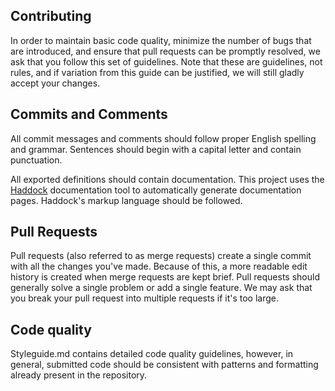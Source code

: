 Contributing
---

In order to maintain basic code quality, minimize the number of bugs that are introduced,
and ensure that pull requests can be promptly resolved, we ask that you follow this set
of guidelines. Note that these are guidelines, not rules, and if variation from this guide
can be justified, we will still gladly accept your changes.

Commits and Comments
---

All commit messages and comments should follow proper English spelling and grammar. Sentences
should begin with a capital letter and contain punctuation.

All exported definitions should contain documentation. This project uses the
[Haddock](https://www.haskell.org/haddock/) documentation tool to automatically generate
documentation pages. Haddock's markup language should be followed.

Pull Requests
---

Pull requests (also referred to as merge requests) create a single commit with all the
changes you've made. Because of this, a more readable edit history is created when merge
requests are kept brief. Pull requests should generally solve a single problem or add a
single feature. We may ask that you break your pull request into multiple requests if it's
too large.

Code quality
---

Styleguide.md contains detailed code quality guidelines, however, in general, submitted code
should be consistent with patterns and formatting already present in the repository.

